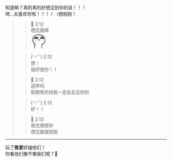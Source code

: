 知道嘛？真的真的好想见到你的说！！！  
唔...太喜欢你啦！！！！（想抱抱！
>> 💖 2:12  
>>想见面嘛  
>>![](../../IMAGES/MEME/1692078942.png)
>
>> (ᵔᵕᵔ˶) 2:12  
>>想！  
>>我好想你！！
>
>>💖 2:12  
>>这样吗  
>>假期有时间我一定会去见你的
>
>>(ᵔᵕᵔ˶) 2:12  
>> 好！！
>
>>💖 2:13  
>>我也很想你  
>>想见面就抱抱

---

玩了**拣爱**好磕他们！   
你看他们像不像我们呢？🥰

